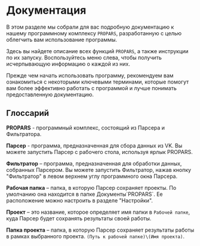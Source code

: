 # Документация

В этом разделе мы собрали для вас подробную документацию к нашему программному комплексу `PROPARS`, разработанную с целью облегчить вам использование программы.

Здесь вы найдете описание всех функций `PROPARS`, а также инструкции по их запуску. Воспользуйтесь меню слева, чтобы получить исчерпывающую информацию о каждой из них.

Прежде чем начать использовать программу, рекомендуем вам ознакомиться с некоторыми ключевыми терминами, которые помогут вам более эффективно работать с программой и лучше понимать предоставленную документацию.

## Глоссарий

**PROPARS** - программный комплекс, состоящий из Парсера и Фильтратора.

**Парсер** - программа, предназначенная для сбора данных из VK. Вы можете запустить Парсер с рабочего стола, используя ярлык PROPARS.

**Фильтратор** – программа, предназначенная для обработки данных, собранных Парсером.  Вы можете запустить Фильтратор, нажав кнопку "Фильтратор" в левом верхнем углу программного окна Парсера.

**Рабочая папка** – папка, в которую Парсер сохраняет проекты. По умолчанию она находится в папке Документы\`PROPARS`. Ее расположение можно настроить в разделе "Настройки". 

**Проект** – это название, которое определяет имя папки в `Рабочей папке`, куда Парсер будет сохранять результаты своей работы.

**Папка проекта** – папка, в которую Парсер сохраняет результаты работы в рамках выбранного проекта. `(Путь к рабочей папке)\(Имя проекта)`.
